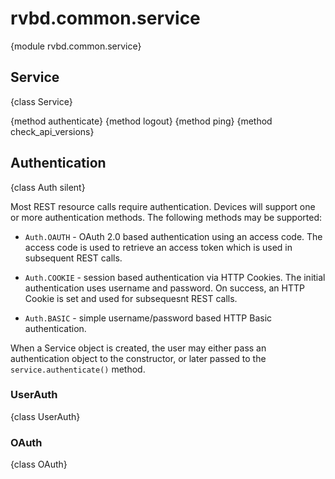 rvbd.common.service
===========

{module rvbd.common.service}

Service
-----

{class Service}

{method authenticate}
{method logout}
{method ping}
{method check_api_versions}

Authentication
----

{class Auth silent}

Most REST resource calls require authentication.  Devices will support one
or more authentication methods.  The following methods may be supported:

- `Auth.OAUTH` - OAuth 2.0 based authentication using an access code.  The
     access code is used to retrieve an access token which is used 
     in subsequent REST calls.

- `Auth.COOKIE` - session based authentication via HTTP Cookies.  The initial
     authentication uses username and password.  On success, an HTTP
     Cookie is set and used for subsequesnt REST calls.

- `Auth.BASIC` - simple username/password based HTTP Basic authentication.  

When a Service object is created, the user may either pass an authentication
object to the constructor, or later passed to the `service.authenticate()`
method. 

### UserAuth

{class UserAuth}

### OAuth

{class OAuth}
